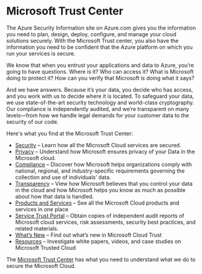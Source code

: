 <properties
   pageTitle="Microsoft Trust Center | Microsoft Azure"
   description="The Microsoft Trust center provides you the information you need to be confident that the Azure platform on which you run your services is secure."
   services="security"
   documentationCenter="na"
   authors="TomShinder"
   manager="MBaldwin"
   editor="TomSh"/>

<tags
   ms.service="security"
   ms.devlang="na"
   ms.topic="article"
   ms.tgt_pltfrm="na"
   ms.workload="na"
   ms.date="08/09/2016"
   ms.author="terrylan"/>

# <a name="microsoft-trust-center"></a>Microsoft Trust Center

The Azure Security Information site on Azure.com gives you the information you need to plan, design, deploy, configure, and manage your cloud solutions securely. With the Microsoft Trust center, you also have the information you need to be confident that the Azure platform on which you run your services is secure.

We know that when you entrust your applications and data to Azure, you’re going to have questions. Where is it? Who can access it? What is Microsoft doing to protect it? How can you verify that Microsoft is doing what it says?

And we have answers. Because it’s your data, you decide who has access, and you work with us to decide where it is located. To safeguard your data, we use state-of-the-art security technology and world-class cryptography. Our compliance is independently audited, and we’re transparent on many levels—from how we handle legal demands for your customer data to the security of our code.

Here's what you find at the Microsoft Trust Center:

- [Security](https://aka.ms/tcsecurity) – Learn how all the Microsoft Cloud services are secured.
- [Privacy](https://aka.ms/tcprivacy) – Understand how Microsoft ensures privacy of your Data in the Microsoft cloud.
- [Compliance](https://aka.ms/tccompliance) – Discover how Microsoft helps organizations comply with national, regional, and industry-specific requirements governing the collection and use of individuals’ data.
- [Transparency](https://aka.ms/tctransparency) – View how Microsoft believes that you control your data in the cloud and how Microsoft helps you know as much as possible about how that data is handled.
- [Products and Services](https://aka.ms/tcproductsservices) – See all the Microsoft Cloud products and services in one place
- [Service Trust Portal](https://aka.ms/tcservicetrportal) – Obtain copies of independent audit reports of Microsoft cloud services, risk assessments, security best practices, and related materials.
- [What’s New](https://aka.ms/tcwhatsnew) – Find out what’s new in Microsoft Cloud Trust
- [Resources](https://aka.ms/tcresources) – Investigate white papers, videos, and case studies on Microsoft Trusted Cloud

The [Microsoft Trust Center](https://www.microsoft.com/trustcenter) has what you need to understand what we do to secure the Microsoft Cloud.
